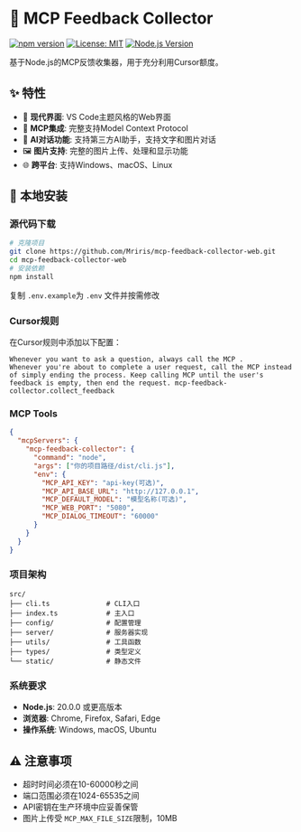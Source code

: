 # 🎯 MCP Feedback Collector

[![npm version](https://badge.fury.io/js/mcp-feedback-collector.svg)](https://www.npmjs.com/package/mcp-feedback-collector)
[![License: MIT](https://img.shields.io/badge/License-MIT-yellow.svg)](https://opensource.org/licenses/MIT)
[![Node.js Version](https://img.shields.io/badge/node-%3E%3D18.0.0-brightgreen.svg)](https://nodejs.org/)

基于Node.js的MCP反馈收集器，用于充分利用Cursor额度。

## ✨ 特性

- 🎨 **现代界面**: VS Code主题风格的Web界面
- 🔧 **MCP集成**: 完整支持Model Context Protocol
- 💬 **AI对话功能**: 支持第三方AI助手，支持文字和图片对话
- 🖼️ **图片支持**: 完整的图片上传、处理和显示功能
- 🌐 **跨平台**: 支持Windows、macOS、Linux

## 📝 本地安装

### 源代码下载

```bash
# 克隆项目
git clone https://github.com/Mriris/mcp-feedback-collector-web.git
cd mcp-feedback-collector-web
# 安装依赖
npm install
```

复制 `.env.example`为 `.env` 文件并按需修改

### Cursor规则

在Cursor规则中添加以下配置：

```text
Whenever you want to ask a question, always call the MCP .
Whenever you're about to complete a user request, call the MCP instead of simply ending the process. Keep calling MCP until the user's feedback is empty, then end the request. mcp-feedback-collector.collect_feedback
```

### MCP Tools

```json
{
  "mcpServers": {
    "mcp-feedback-collector": {
      "command": "node",
      "args": ["你的项目路径/dist/cli.js"],
      "env": {
        "MCP_API_KEY": "api-key(可选)",
        "MCP_API_BASE_URL": "http://127.0.0.1",
        "MCP_DEFAULT_MODEL": "模型名称(可选)",
        "MCP_WEB_PORT": "5080",
        "MCP_DIALOG_TIMEOUT": "60000"
      }
    }
  }
}
```

### 项目架构

```text
src/
├── cli.ts              # CLI入口
├── index.ts            # 主入口
├── config/             # 配置管理
├── server/             # 服务器实现
├── utils/              # 工具函数
├── types/              # 类型定义
└── static/             # 静态文件
```

### 系统要求

- **Node.js**: 20.0.0 或更高版本
- **浏览器**: Chrome, Firefox, Safari, Edge
- **操作系统**: Windows, macOS, Ubuntu

## ⚠️ 注意事项

- 超时时间必须在10-60000秒之间
- 端口范围必须在1024-65535之间
- API密钥在生产环境中应妥善保管
- 图片上传受 `MCP_MAX_FILE_SIZE`限制，10MB
